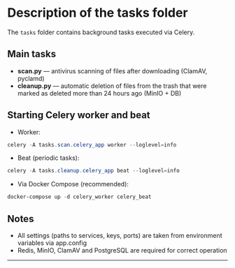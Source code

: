 # Description of the tasks folder

The `tasks` folder contains background tasks executed via Celery.

## Main tasks
- **scan.py** — antivirus scanning of files after downloading (ClamAV, pyclamd)
- **cleanup.py** — automatic deletion of files from the trash that were marked as deleted more than 24 hours ago (MinIO + DB)

## Starting Celery worker and beat
- Worker:
```powershell
celery -A tasks.scan.celery_app worker --loglevel=info
```
- Beat (periodic tasks):
```powershell
celery -A tasks.cleanup.celery_app beat --loglevel=info
```
- Via Docker Compose (recommended):
```powershell
docker-compose up -d celery_worker celery_beat
```

## Notes
- All settings (paths to services, keys, ports) are taken from environment variables via app.config
- Redis, MinIO, ClamAV and PostgreSQL are required for correct operation

---